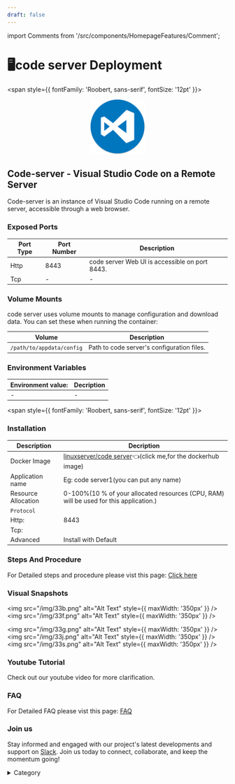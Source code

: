 ```yaml
---
draft: false
---
```

import Comments from '/src/components/HomepageFeatures/Comment';





# 🖥️code server Deployment

<span style={{ fontFamily: 'Roobert, sans-serif', fontSize: '12pt' }}>

<p align="center">
  <img src="/img/rf4.png" alt="Alt Text" width="25%"/>
</p> 

## Code-server - Visual Studio Code on a Remote Server

Code-server is an instance of Visual Studio Code running on a remote server, accessible through a web browser. 



### Exposed Ports

| Port Type | Port Number | Description                               |
| --------- | ----------- | ----------------------------------------- |
| Http      | 8443       | code server Web UI is accessible on port 8443. |
| Tcp       | -           | -             |

### Volume Mounts

code server uses volume mounts to manage configuration and download data. You can set these when running the container:

| Volume                       | Description                                  |
| ---------------------------- | -------------------------------------------- |
| `/path/to/appdata/config`    | Path to code server's configuration files.  |



### Environment Variables


|   **Environment value:**          | Decription                                                                                                               | 
| --------------------- | ------                                                                                                                   | 
|-       |  -                              |

</span>


<span style={{ fontFamily: 'Roobert, sans-serif', fontSize: '12pt' }}>

### Installation


|  Description          | Decription                                                                                                               | 
| --------------------- | ------                                                                                                                   | 
| Docker Image          |   [linuxserver/code server](https://hub.docker.com/r/linuxserver/code-server)👈(click me,for the dockerhub image)                           |
| Application name      |  Eg: code server1(you can put any name)                                                                                        | 
| Resource Allocation   |  0-100%(10 % of your allocated resources (CPU, RAM) will be used for this application.)                                  | 
| `Protocol`            |                                                                                                                          | 
|  Http:                |     8443                                                                                                                    |
|  Tcp:                 |                                                                                                                        | 
|    Advanced           |    Install with Default                                                                                                  |




### Steps And Procedure

For Detailed steps and procedure please vist this page: [Click here](https://techscaleinfinite.github.io/introduction/cloud-float/Steps%20and%20procedure)



### Visual Snapshots




<img src="/img/33b.png" alt="Alt Text" style={{ maxWidth: '350px' }} /> <img src="/img/33f.png" alt="Alt Text" style={{ maxWidth: '350px' }} />

<img src="/img/33g.png" alt="Alt Text" style={{ maxWidth: '350px' }} /> <img src="/img/33j.png" alt="Alt Text" style={{ maxWidth: '350px' }} /> <img src="/img/33s.png" alt="Alt Text" style={{ maxWidth: '350px' }} /> 













### Youtube Tutorial&#x20;

Check out our youtube video for more clarification.



### FAQ

For Detailed FAQ please vist this page: [FAQ](https://techscaleinfinite.github.io/FAQ)

### Join us

Stay informed and engaged with our project's latest developments and support on [Slack](https://app.slack.com/client/T04QS32JX6E/C04QKEWE146). Join us today to connect, collaborate, and keep the momentum going!&#x20;

<details>

<summary>Category</summary>

Kubernetes, cloud computing, DevOps, cloud services, hosting platform, container orchestration, cloud infrastructure, cloud deployment, cloud management, cloud technology, cloud solutions, code server

</details>

</span>


<Comments />